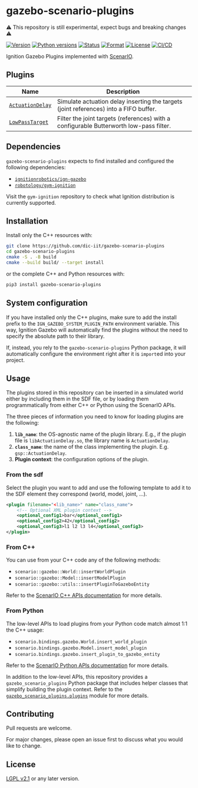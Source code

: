 # gazebo-scenario-plugins

:warning: This repository is still experimental, expect bugs and breaking changes :warning:

[![Version](https://img.shields.io/pypi/v/gazebo-scenario-plugins.svg)](https://pypi.org/project/gazebo-scenario-plugins/)
[![Python versions](https://img.shields.io/pypi/pyversions/gazebo-scenario-plugins.svg)](https://pypi.org/project/gazebo-scenario-plugins/)
[![Status](https://img.shields.io/pypi/status/gazebo-scenario-plugins.svg)](https://pypi.org/project/gazebo-scenario-plugins/)
[![Format](https://img.shields.io/pypi/format/gazebo-scenario-plugins.svg)](https://pypi.org/project/gazebo-scenario-plugins/)
[![License](https://img.shields.io/pypi/l/gazebo-scenario-plugins.svg)](https://pypi.org/project/gazebo-scenario-plugins/)
[![CI/CD](https://github.com/dic-iit/gazebo-scenario-plugins/actions/workflows/ci_cd.yml/badge.svg)](https://github.com/dic-iit/gazebo-scenario-plugins/actions/workflows/ci_cd.yml)

Ignition Gazebo Plugins implemented with [ScenarIO](https://robotology.github.io/gym-ignition/master/motivations/why_gym_ignition.html).

## Plugins

| Name                                        | Description                                                  |
| ------------------------------------------- | ------------------------------------------------------------ |
| [`ActuationDelay`](plugins/actuation_delay) | Simulate actuation delay inserting the targets (joint references) into a FIFO buffer. |
| [`LowPassTarget`](plugins/low_pass_target)  | Filter the joint targets (references) with a configurable Butterworth low-pass filter. |

## Dependencies

`gazebo-scenario-plugins` expects to find installed and configured the following dependencies:

- [`ignitionrobotics/ign-gazebo`](https://github.com/ignitionrobotics/ign-gazebo)
- [`robotology/gym-ignition`](https://github.com/robotology/gym-ignition)

Visit the `gym-ignition` repository to check what Ignition distribution is currently supported.

## Installation

Install only the C++ resources with:

```bash
git clone https://github.com/dic-iit/gazebo-scenario-plugins
cd gazebo-scenario-plugins
cmake -S . -B build
cmake --build build/ --target install
```

or the complete C++ and Python resources with:

```bash
pip3 install gazebo-scenario-plugins
```

## System configuration

If you have installed only the C++ plugins, make sure to add the install prefix to the `IGN_GAZEBO_SYSTEM_PLUGIN_PATH` environment variable. This way, Ignition Gazebo will automatically find the plugins without the need to specify the absolute path to their library.

If, instead, you rely to the `gazebo-scenario-plugins` Python package, it will automatically configure the environment right after it is `import`ed into your project.

## Usage

The plugins stored in this repository can be inserted in a simulated world either by including them in the SDF file, or by loading them programmatically from either C++ or Python using the ScenarIO APIs.

The three pieces of information you need to know for loading plugins are the following:

1. **`lib_name`**: the OS-agnostic name of the plugin library. E.g., if the plugin file is `libActuationDelay.so`, the library name is `ActuationDelay`.
1. **`class_name`**: the name of the class implementing the plugin. E.g. `gsp::ActuationDelay`.
1. **Plugin context**: the configuration options of the plugin.

### From the sdf

Select the plugin you want to add and use the following template to add it to the SDF element they correspond (world, model, joint, ...).


```xml
<plugin filename="<lib_name>" name="class_name">
    <!-- Optional XML plugin context -->
    <optional_config1>bar</optional_config1>
    <optional_config2>42</optional_config2>
    <optional_config3>l1 l2 l3 l4</optional_config3>
</plugin>
```

### From C++

You can use from your C++ code any of the following methods:

- `scenario::gazebo::World::insertWorldPlugin`
- `scenario::gazebo::Model::insertModelPlugin`
- `scenario::gazebo::utils::insertPluginToGazeboEntity`

Refer to the [ScenarIO  C++ APIs documentation](https://robotology.github.io/gym-ignition/master/breathe/gazebo.html) for more details.

### From Python

The low-level APIs to load plugins from your Python code match almost 1:1 the C++ usage:

- `scenario.bindings.gazebo.World.insert_world_plugin`
- `scenario.bindings.gazebo.Model.insert_model_plugin`
- `scenario.bindings.gazebo.insert_plugin_to_gazebo_entity`

Refer to the [ScenarIO Python APIs documentation](https://robotology.github.io/gym-ignition/master/apidoc/scenario/scenario.bindings.html) for more details.

In addition to the low-level APIs, this repository provides a `gazebo_scenario_plugins` Python package that includes helper classes that simplify building the plugin context. Refer to the [`gazebo_scenario_plugins.plugins`](python/gazebo_scenario_plugins/plugins) module for more details.

## Contributing

Pull requests are welcome.

For major changes, please open an issue first to discuss what you would like to change.

## License

[LGPL v2.1](https://choosealicense.com/licenses/lgpl-2.1/) or any later version.

